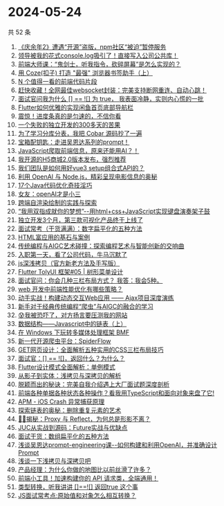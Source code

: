 # 2024-05-24

共 52 条

<!-- BEGIN JUEJIN -->
<!-- 最后更新时间 2024-05-24 03:01:15 +0800 -->
1. [《庆余年2》遭遇“开源”盗版，npm社区“被迫”暂停服务](https://juejin.cn/post/7371074808149917750)
1. [领导被我的花式console.log吸引了！直接写入公司公共库！](https://juejin.cn/post/7371716384847364147)
1. [前端大师课：“鬼剑士，听我指令，砍碎屏幕”是怎么实现的？](https://juejin.cn/post/7371423076661542952)
1. [用 Coze(扣子) 打造 "最强" 浏览器书签助手（上）](https://juejin.cn/post/7369868541933338639)
1. [N 个值得一看的前端代码片段](https://juejin.cn/post/7371312967781777418)
1. [赶快收藏！全网最佳websocket封装：完美支持断网重连、自动心跳！](https://juejin.cn/post/7371365854012276747)
1. [面试官问我为什么 [] == ![] 为 true， 我表面冷静，实则内心慌的一批](https://juejin.cn/post/7371312966364332042)
1. [Flutter如何优雅的实现闲鱼首页底部导航栏](https://juejin.cn/post/7370357521897390092)
1. [震惊！进度条真的是匀速的，不信你看](https://juejin.cn/post/7370682158103347238)
1. [一个失败的独立开发的300多天的苦果](https://juejin.cn/post/7371638121279848499)
1. [为了学习分库分表，我把 Cobar 源码抄了一遍](https://juejin.cn/post/7370993837303283750)
1. [宝箱配钥匙：走进吴恩达系列的prompt！](https://juejin.cn/post/7371424635895103528)
1. [JavaScript爬取前端信息，原来还能用AI？！](https://juejin.cn/post/7370994785656176667)
1. [我开源的H5商城2.0版本发布，强烈推荐](https://juejin.cn/post/7370713457454956571)
1. [我们团队是如何用好vue3 setup组合式API的？](https://juejin.cn/post/7371253542245105698)
1. [利用 OpenAI 与 Node.js，精彩呈现电影信息的奥秘](https://juejin.cn/post/7370923547739373605)
1. [17个Java代码优化奇技淫巧](https://juejin.cn/post/7371011013432000550)
1. [女友：openAI才是小三](https://juejin.cn/post/7371424635894759464)
1. [跨端自渲染绘制的实践与探索](https://juejin.cn/post/7371011013430968358)
1. [“我用双指成就你的梦想”--用html+css+JavaScript实现键盘演奏架子鼓](https://juejin.cn/post/7370682158103756838)
1. [独立开发3个月，第三款可视化产品终于上线了](https://juejin.cn/post/7371698970974437403)
1. [面试常考（干货满满）：数字扁平化的五种方法](https://juejin.cn/post/7371053962069213196)
1. [HTML富应用的基石与案例](https://juejin.cn/post/7370923547738898469)
1. [传统编程与AIGC艺术碰撞：探索编程艺术与智能创新的交响曲](https://juejin.cn/post/7370682158104494118)
1. [入职第一天，看了公司代码，牛马沉默了](https://juejin.cn/post/7371986999164928010)
1. [js深浅拷贝（官方新老方法及手写版）](https://juejin.cn/post/7371292724287225908)
1. [Flutter TolyUI 框架#05 | 树形菜单设计](https://juejin.cn/post/7371318721904672794)
1. [面试官问：你会几种三栏布局方式？ 我答：我会5种。](https://juejin.cn/post/7371720794977697833)
1. [web 开发中前端性能优化有哪些策略？](https://juejin.cn/post/7371279849245179954)
1. [动手实战！构建动态交互Web应用 —— Ajax项目深度演练](https://juejin.cn/post/7370993837303709734)
1. [新手对于经典传统编程“爬虫”与AIGC的融合的学习](https://juejin.cn/post/7371000336683515954)
1. [😰我被恐吓了，对方扬言要压测我的网站](https://juejin.cn/post/7371761447696121866)
1. [数据结构——Javascript中的链表（上）](https://juejin.cn/post/7371720794977665065)
1. [在 Windows 下玩转多媒体处理框架 BMF](https://juejin.cn/post/7371640570421755913)
1. [新一代开源爬虫平台：SpiderFlow](https://juejin.cn/post/7371019286372319247)
1. [GET网页设计：全面解析五种实用的CSS三栏布局技巧](https://juejin.cn/post/7371641316113907748)
1. [面试官：[] == ![]，返回什么？为什么？](https://juejin.cn/post/7371013983367987234)
1. [Flutter设计模式全面解析：单例模式](https://juejin.cn/post/7371297065740206107)
1. [从影子到实体：浅拷贝与深拷贝的解析](https://juejin.cn/post/7371358964547682319)
1. [脱颖而出的秘诀：完美自我介绍遇上大厂面试题深度剖析](https://juejin.cn/post/7370993837303660582)
1. [前端各种单据各种状态各种操作？看我用TypeScript和面向对象来盘了它!](https://juejin.cn/post/7370925894662193204)
1. [APM - iOS Crash 异常捕获原理](https://juejin.cn/post/7370526031700377652)
1. [探索链表的奥秘：删除重复元素的艺术](https://juejin.cn/post/7371687884792233994)
1. [🍉🍉揭秘：Proxy 与 Reflect，为何总是形影不离？](https://juejin.cn/post/7371000326130925618)
1. [JUC从实战到源码：Future实战与优缺点](https://juejin.cn/post/7371295699268681791)
1. [面试干货：数组扁平化的五种方法](https://juejin.cn/post/7371687884792168458)
1. [浅谈吴恩达prompt-engineering课--如何构建和利用OpenAI，并准确设计Prompt](https://juejin.cn/post/7371373024241565715)
1. [浅谈一下浅拷贝与深拷贝吧](https://juejin.cn/post/7371716394301620262)
1. [产品经理：为什么你做的地图比以前丝滑了许多？](https://juejin.cn/post/7371633297153687606)
1. [前端小工具！加速构建你的 API 请求类，全端通用！](https://juejin.cn/post/7371479502456963106)
1. [类型转换，听我讲讲 []==![] 返回true 这个事](https://juejin.cn/post/7371000326130106418)
1. [JS面试常考点:原始值和对象怎么相互转换？](https://juejin.cn/post/7370993837303365670)
<!-- END JUEJIN -->